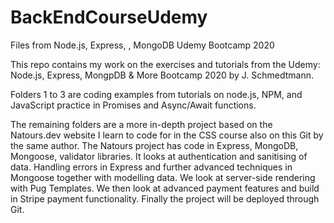 # BackEndCourseUdemy
Files from Node.js, Express, , MongoDB Udemy Bootcamp 2020

This repo contains my work on the exercises and tutorials from the Udemy: Node.js, Express, MongpDB & More Bootcamp 2020 by J. Schmedtmann.

Folders 1 to 3 are coding examples from tutorials on node.js, NPM, and JavaScript practice in Promises and Async/Await functions.

The remaining folders are a more in-depth project based on the Natours.dev website I learn to code for in the CSS course also on this Git by the same author.
The Natours project has code in Express, MongoDB, Mongoose, validator libraries.  It looks at authentication and sanitising of data. Handling errors in Express and further advanced techniques in Mongoose together with modelling data.  We look at server-side rendering with Pug Templates.  We then look at advanced payment features and build in Stripe payment functionality.  Finally the project will be deployed through Git.
